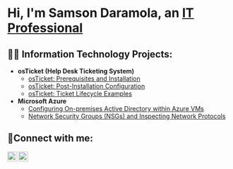<h1>Hi, I'm Samson Daramola, an <a href="https://linkedin.com/in/samson-daramola-609184243/">IT Professional</a></h1>

<h2>👨‍💻 Information Technology Projects:</h2>

- <b>osTicket (Help Desk Ticketing System)</b>
  - [osTicket: Prerequisites and Installation](https://github.com/sdaramola08/osticket-prereqs)
  - [osTicket: Post-Installation Configuration](https://github.com/sdaramola08/post-install-config)
  - [osTicket: Ticket Lifecycle Examples](https://github.com/sdaramola08/ticket-lifecycle)
- <b>Microsoft Azure</b>
  - [Configuring On-premises Active Directory within Azure VMs](https://github.com/sdaramola08/configure-ad)
  - [Network Security Groups (NSGs) and Inspecting Network Protocols](https://github.com/sdaramola08/network-protocols)

<h2>🤳Connect with me:</h2>

[<img align="left" alt="Josh | LinkedIn" width="22px" src="https://cdn.jsdelivr.net/npm/simple-icons@v3/icons/linkedin.svg" />][linkedin]
[<img align="left" alt="Josh | Instagram" width="22px" src="https://cdn.jsdelivr.net/npm/simple-icons@v3/icons/instagram.svg" />][instagram]

[instagram]: https://www.instagram.com/Josh
[linkedin]: https://linkedin.com/in/Josh

